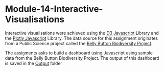 # Module-14-Interactive-Visualisations

Interactive visualisations were achieved using the [D3 Javascript](https://d3js.org/what-is-d3) Library and the [Plotly Javascript](https://plotly.com/javascript/) Library. The data source for this assignment originates from a Public Science project called the [Belly Button Biodiversity Project](https://robdunnlab.com/projects/belly-button-biodiversity/).

The assigments asks to build a dashboard using Javascript using sample data from the Belly Button Biodiversity Project. The output of this dashboard is saved in the [Output](output) folder
